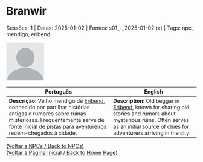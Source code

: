 
# Branwir

Sessões: 1 | Datas: 2025-01-02 | Fontes: s01_-_2025-01-02.txt | Tags: npc, mendigo, eribend

![Branwir](blank.png)

| Português | English |
|-----------|---------|
| **Descrição:** Velho mendigo de [Eribend](eribend.md), conhecido por partilhar histórias antigas e rumores sobre ruínas misteriosas. Frequentemente serve de fonte inicial de pistas para aventureiros recém-chegados à cidade. | **Description:** Old beggar in [Eribend](eribend.md), known for sharing old stories and rumors about mysterious ruins. Often serves as an initial source of clues for adventurers arriving in the city. |

[(Voltar a NPCs / Back to NPCs)](npcs_list.md)  
[(Voltar à Página Inicial / Back to Home Page)](../../home.md)


























